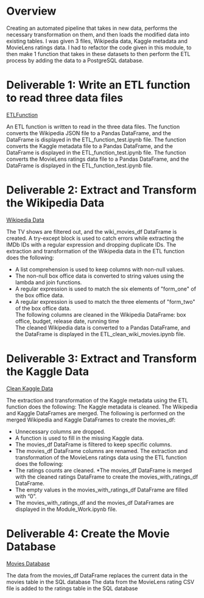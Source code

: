 # Overview
Creating an automated pipeline that takes in new data, performs the necessary transformation on them, and then loads the modified data into existing tables. I was given 3 files, Wikipedia data, Kaggle metadata and MovieLens ratings data. I had to refactor the code given in this module, to then make 1 function that takes in these datasets to then perform the ETL process by adding the data to a PostgreSQL database. 

# Deliverable 1: Write an ETL function to read three data files
[ETLFunction](ETL_function_test.ipynb)

An ETL function is written to read in the three data files.
The function converts the Wikipedia JSON file to a Pandas DataFrame, and the DataFrame is displayed in the ETL_function_test.ipynb file.
The function converts the Kaggle metadata file to a Pandas DataFrame, and the DataFrame is displayed in the ETL_function_test.ipynb file.
The function converts the MovieLens ratings data file to a Pandas DataFrame, and the DataFrame is displayed in the ETL_function_test.ipynb file.

# Deliverable 2: Extract and Transform the Wikipedia Data
[Wikipedia Data](ETL_clean_wiki_movies.ipynb) 

The TV shows are filtered out, and the wiki_movies_df DataFrame is created.
A try-except block is used to catch errors while extracting the IMDb IDs with a regular expression and dropping duplicate IDs.
The extraction and transformation of the Wikipedia data in the ETL function does the following:
* A list comprehension is used to keep columns with non-null values. 
* The non-null box office data is converted to string values using the lambda and join functions. 
* A regular expression is used to match the six elements of "form_one" of the box office data. 
* A regular expression is used to match the three elements of "form_two" of the box office data.  
The following columns are cleaned in the Wikipedia DataFrame: box office, budget, release date, running time  
The cleaned Wikipedia data is converted to a Pandas DataFrame, and the DataFrame is displayed in the ETL_clean_wiki_movies.ipynb file. 

# Deliverable 3: Extract and Transform the Kaggle Data
[Clean Kaggle Data](ETL_clean_kaggle_data.ipynb)

The extraction and transformation of the Kaggle metadata using the ETL function does the following:
The Kaggle metadata is cleaned.
The Wikipedia and Kaggle DataFrames are merged.
The following is performed on the merged Wikipedia and Kaggle DataFrames to create the movies_df:
* Unnecessary columns are dropped.
* A function is used to fill in the missing Kaggle data.
* The movies_df DataFrame is filtered to keep specific columns.
* The movies_df DataFrame columns are renamed.
The extraction and transformation of the MovieLens ratings data using the ETL function does the following:
* The ratings counts are cleaned. 
*The movies_df DataFrame is merged with the cleaned ratings DataFrame to create the movies_with_ratings_df DataFrame. 
* The empty values in the movies_with_ratings_df DataFrame are filled with “0”. 
* The movies_with_ratings_df and the movies_df DataFrames are displayed in the Module_Work.ipynb file.  

# Deliverable 4: Create the Movie Database
[Movies Database](movies_with_ratings.ipynb)

The data from the movies_df DataFrame replaces the current data in the movies table in the SQL database 
The data from the MovieLens rating CSV file is added to the ratings table in the SQL database 
